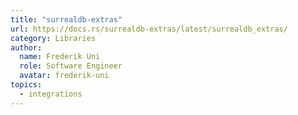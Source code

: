 ```yaml
---
title: "surrealdb-extras"
url: https://docs.rs/surrealdb-extras/latest/surrealdb_extras/
category: Libraries
author:
  name: Frederik Uni
  role: Software Engineer
  avatar: frederik-uni
topics:
  - integrations
---
```


